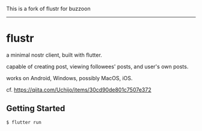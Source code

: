 This is a fork of flustr for buzzoon

---

# flustr

a minimal nostr client, built with flutter.

capable of creating post, viewing followees' posts, and user's own posts.

works on Android, Windows, possibly MacOS, iOS.

cf. https://qiita.com/Uchijo/items/30cd90de801c7507e372

## Getting Started

```shell-session
$ flutter run
```

